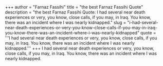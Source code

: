 +++
author = "Farnaz Fassihi"
title = "the best Farnaz Fassihi Quote"
description = "the best Farnaz Fassihi Quote: I had several near death experiences or very, you know, close calls, if you may, in Iraq. You know, there was an incident where I was nearly kidnapped."
slug = "i-had-several-near-death-experiences-or-very-you-know-close-calls-if-you-may-in-iraq-you-know-there-was-an-incident-where-i-was-nearly-kidnapped"
quote = '''I had several near death experiences or very, you know, close calls, if you may, in Iraq. You know, there was an incident where I was nearly kidnapped.'''
+++
I had several near death experiences or very, you know, close calls, if you may, in Iraq. You know, there was an incident where I was nearly kidnapped.
